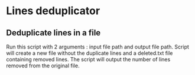 # Lines deduplicator

## Deduplicate lines in a file

Run this script with 2 arguments : input file path and output file path.
Script will create a new file without the duplicate lines and a deleted.txt file
containing removed lines. The script will output the number of lines removed from
the original file.